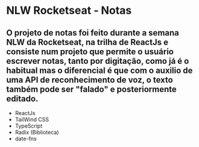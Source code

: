 # NLW Rocketseat - Notas

## O projeto de notas foi feito durante a semana NLW da Rocketseat, na trilha de ReactJs e consiste num projeto que permite o usuário escrever notas, tanto por digitação, como já é o habitual mas o diferencial é que com o auxilio de uma API de reconhecimento de voz, o texto também pode ser "falado" e posteriormente editado.

* ReactJs
* TailWind CSS
* TypeScript
* Radix (Biblioteca)
* date-fns

